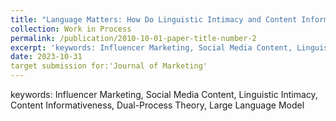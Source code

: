 ```yaml
---
title: "Language Matters: How Do Linguistic Intimacy and Content Informativeness Drive Social Media Engagement"
collection: Work in Process
permalink: /publication/2010-10-01-paper-title-number-2
excerpt: 'keywords: Influencer Marketing, Social Media Content, Linguistic Intimacy, Content Informativeness, Dual-Process Theory, Large Language Model.'
date: 2023-10-31
target submission for:'Journal of Marketing'
---
```

keywords: Influencer Marketing, Social Media Content, Linguistic Intimacy, Content Informativeness, Dual-Process Theory, Large Language Model
